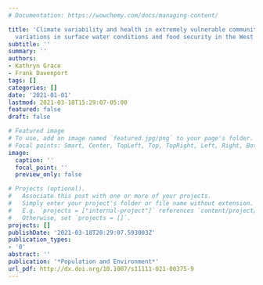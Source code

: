 ```yaml
---
# Documentation: https://wowchemy.com/docs/managing-content/

title: 'Climate variability and health in extremely vulnerable communities: investigating
  variations in surface water conditions and food security in the West African Sahel'
subtitle: ''
summary: ''
authors:
- Kathryn Grace
- Frank Davenport
tags: []
categories: []
date: '2021-01-01'
lastmod: 2021-03-18T15:29:07-05:00
featured: false
draft: false

# Featured image
# To use, add an image named `featured.jpg/png` to your page's folder.
# Focal points: Smart, Center, TopLeft, Top, TopRight, Left, Right, BottomLeft, Bottom, BottomRight.
image:
  caption: ''
  focal_point: ''
  preview_only: false

# Projects (optional).
#   Associate this post with one or more of your projects.
#   Simply enter your project's folder or file name without extension.
#   E.g. `projects = ["internal-project"]` references `content/project/deep-learning/index.md`.
#   Otherwise, set `projects = []`.
projects: []
publishDate: '2021-03-18T20:29:07.593003Z'
publication_types:
- '0'
abstract: ''
publication: '*Population and Environment*'
url_pdf: http://dx.doi.org/10.1007/s11111-021-00375-9
---
```

